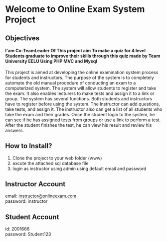 # Welcome to Online Exam System Project




## Objectives 	
<h4> I'am Co-TeamLeader Of This project aim To make a quiz for 4 level Students graduate to improve their skills through this quiz  made by Team University EELU Using PHP MVC and Mysql  </h4>
This project is aimed at developing the online examination system process for students and instructors. The purpose of the system is to completely automate the old manual procedure of conducting an exam to
a computerized system. The system will allow students to register and take the exam. It also enables lecturers to make tests and assign it to a link or group. The system has several functions. Both students and instructors have to register before using the system. The Instructor can add questions, take tests, and assign it. The instructor also can get a list of all students who take the exam and their grades. Once the student login to the system, he can see if he has assigned tests from groups or use a link to perform a test. After the student finishes the test, he can view his result and review his answers.

## How to Install?
1. Clone the project to your web folder (www)
2. excute the attached sql database file
3. login as instructor using admin using default email and password

## Instructor Account
email: instructor@onlineexam.com <br>
password: instructor

## Student Account
id: 2001666 <br>
password: Student123
